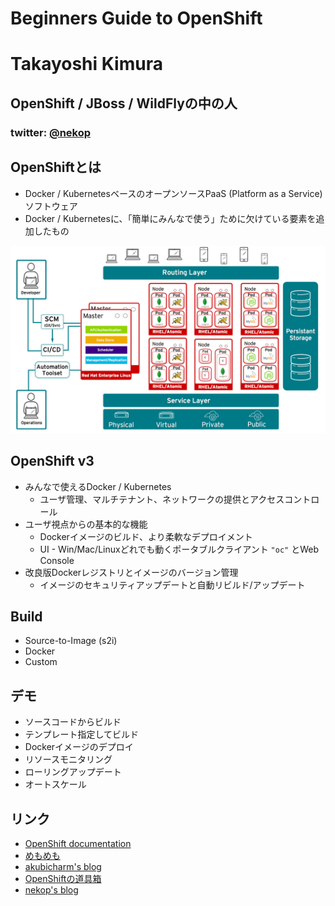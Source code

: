 # Beginners Guide to OpenShift



# Takayoshi Kimura
## OpenShift / JBoss / WildFlyの中の人
### twitter: [@nekop](https://twitter.com/nekop)



## OpenShiftとは
<!-- .slide: data-background="images/openshift-jjug/openshift_reverse.png" data-background-size="512px" data-background-position="top right" -->

- Docker / KubernetesベースのオープンソースPaaS (Platform as a Service)ソフトウェア
- Docker / Kubernetesに、「簡単にみんなで使う」ために欠けている要素を追加したもの



![origin](images/openshift-jjug/origin-overview.png)



## OpenShift v3
<!-- .slide: data-background="images/openshift-jjug/openshift_reverse.png" data-background-size="512px" data-background-position="top right" -->

- みんなで使えるDocker / Kubernetes
  - ユーザ管理、マルチテナント、ネットワークの提供とアクセスコントロール
- ユーザ視点からの基本的な機能
  - Dockerイメージのビルド、より柔軟なデプロイメント
  - UI - Win/Mac/Linuxどれでも動くポータブルクライアント `"oc"` とWeb Console
- 改良版Dockerレジストリとイメージのバージョン管理
  - イメージのセキュリティアップデートと自動リビルド/アップデート



## Build

- Source-to-Image (s2i)
- Docker
- Custom



## デモ

- ソースコードからビルド
- テンプレート指定してビルド
- Dockerイメージのデプロイ
- リソースモニタリング
- ローリングアップデート
- オートスケール



## リンク

- [OpenShift documentation](https://docs.openshift.org/latest/welcome/index.html)
- [めもめも](http://enakai00.hatenablog.com/)
- [akubicharm's blog](http://akubicharm.hatenablog.com/)
- [OpenShiftの道具箱](http://jp-redhat.com/openeye_online/column/omizo/)
- [nekop's blog](http://nekop.hatenablog.com/)

